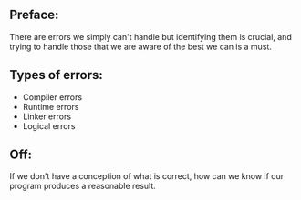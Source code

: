 ## Preface:
There are errors we simply can't handle but identifying them is crucial, and trying to handle those that we are aware of the best we can is a must.
## Types of errors:
- Compiler errors
- Runtime errors
- Linker errors
- Logical errors

## Off:
If we don't have a conception of what is correct, how can we know if our program produces 
a reasonable result.
